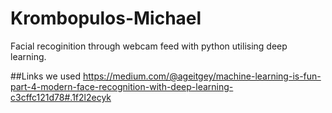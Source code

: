 # Krombopulos-Michael
Facial recoginition through webcam feed with python utilising deep learning.


##Links we used
https://medium.com/@ageitgey/machine-learning-is-fun-part-4-modern-face-recognition-with-deep-learning-c3cffc121d78#.1f2l2ecyk
